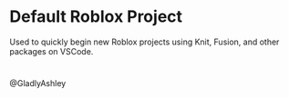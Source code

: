 # Default Roblox Project

Used to quickly begin new Roblox projects using Knit, Fusion, and other packages on VSCode. 

#

@GladlyAshley